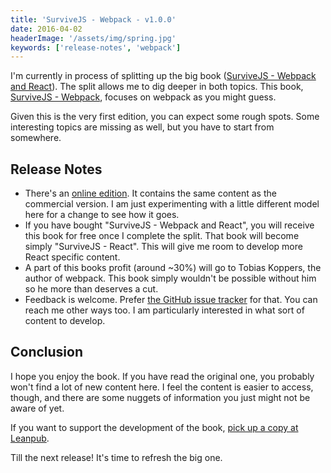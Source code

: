 ```yaml
---
title: 'SurviveJS - Webpack - v1.0.0'
date: 2016-04-02
headerImage: '/assets/img/spring.jpg'
keywords: ['release-notes', 'webpack']
---
```


I'm currently in process of splitting up the big book ([SurviveJS - Webpack and React](https://leanpub.com/survivejs_webpack_react)). The split allows me to dig deeper in both topics. This book, [SurviveJS - Webpack](https://leanpub.com/survivejs-webpack), focuses on webpack as you might guess.

Given this is the very first edition, you can expect some rough spots. Some interesting topics are missing as well, but you have to start from somewhere.

## Release Notes

* There's an [online edition](/webpack/introduction). It contains the same content as the commercial version. I am just experimenting with a little different model here for a change to see how it goes.
* If you have bought "SurviveJS - Webpack and React", you will receive this book for free once I complete the split. That book will become simply "SurviveJS - React". This will give me room to develop more React specific content.
* A part of this books profit (around ~30%) will go to Tobias Koppers, the author of webpack. This book simply wouldn't be possible without him so he more than deserves a cut.
* Feedback is welcome. Prefer [the GitHub issue tracker](https://github.com/survivejs/webpack/issues) for that. You can reach me other ways too. I am particularly interested in what sort of content to develop.

## Conclusion

I hope you enjoy the book. If you have read the original one, you probably won't find a lot of new content here. I feel the content is easier to access, though, and there are some nuggets of information you just might not be aware of yet.

If you want to support the development of the book, [pick up a copy at Leanpub](https://leanpub.com/survivejs-webpack).

Till the next release! It's time to refresh the big one.
